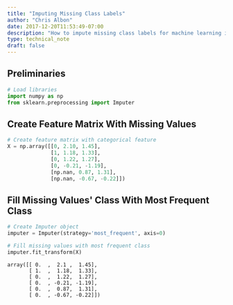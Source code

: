 ```yaml
---
title: "Imputing Missing Class Labels"
author: "Chris Albon"
date: 2017-12-20T11:53:49-07:00
description: "How to impute missing class labels for machine learning in Python."
type: technical_note
draft: false
---
```

## Preliminaries


```python
# Load libraries
import numpy as np
from sklearn.preprocessing import Imputer
```

## Create Feature Matrix With Missing Values


```python
# Create feature matrix with categorical feature
X = np.array([[0, 2.10, 1.45], 
              [1, 1.18, 1.33], 
              [0, 1.22, 1.27],
              [0, -0.21, -1.19],
              [np.nan, 0.87, 1.31],
              [np.nan, -0.67, -0.22]])
```

## Fill Missing Values' Class With Most Frequent Class


```python
# Create Imputer object
imputer = Imputer(strategy='most_frequent', axis=0)

# Fill missing values with most frequent class
imputer.fit_transform(X)
```




    array([[ 0.  ,  2.1 ,  1.45],
           [ 1.  ,  1.18,  1.33],
           [ 0.  ,  1.22,  1.27],
           [ 0.  , -0.21, -1.19],
           [ 0.  ,  0.87,  1.31],
           [ 0.  , -0.67, -0.22]])


